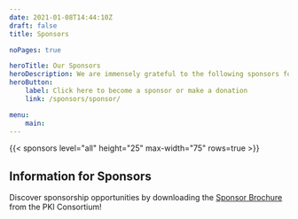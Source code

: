 ```yaml
---
date: 2021-01-08T14:44:10Z
draft: false
title: Sponsors

noPages: true

heroTitle: Our Sponsors
heroDescription: We are immensely grateful to the following sponsors for their ongoing support of the PKI Consortium
heroButton: 
    label: Click here to become a sponsor or make a donation
    link: /sponsors/sponsor/

menu:
    main:
---
```


{{< sponsors level="all" height="25" max-width="75" rows=true >}}

## Information for Sponsors

Discover sponsorship opportunities by downloading the [Sponsor Brochure](pkic-sponsors.pdf) from the PKI Consortium!

